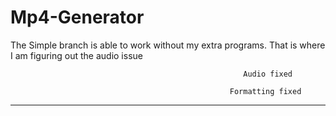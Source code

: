 # Mp4-Generator

The Simple branch is able to work without my extra programs.
That is where I am figuring out the audio issue

                                                        Audio fixed

                                                     Formatting fixed
*****************************
